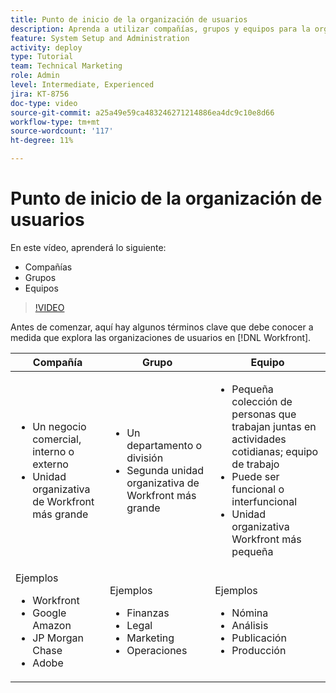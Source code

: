 ```yaml
---
title: Punto de inicio de la organización de usuarios
description: Aprenda a utilizar compañías, grupos y equipos para la organización de usuarios y permisos para trabajar con elementos.
feature: System Setup and Administration
activity: deploy
type: Tutorial
team: Technical Marketing
role: Admin
level: Intermediate, Experienced
jira: KT-8756
doc-type: video
source-git-commit: a25a49e59ca483246271214886ea4dc9c10e8d66
workflow-type: tm+mt
source-wordcount: '117'
ht-degree: 11%

---
```


# Punto de inicio de la organización de usuarios

En este vídeo, aprenderá lo siguiente:

* Compañías
* Grupos
* Equipos

>[!VIDEO](https://video.tv.adobe.com/v/335068/?quality=12&learn=on)

Antes de comenzar, aquí hay algunos términos clave que debe conocer a medida que explora las organizaciones de usuarios en [!DNL Workfront].

| Compañía | Grupo | Equipo |
| --- | --- | --- |
| <ul><li>Un negocio comercial, interno o externo</li><li>Unidad organizativa de Workfront más grande</li></ul> | <ul><li>Un departamento o división</li><li>Segunda unidad organizativa de Workfront más grande</li></ul> | <ul><li>Pequeña colección de personas que trabajan juntas en actividades cotidianas; equipo de trabajo</li><li>Puede ser funcional o interfuncional</li><li>Unidad organizativa Workfront más pequeña</li></ul> |
| Ejemplos <ul><li>Workfront</li><li>Google Amazon</li><li>JP Morgan Chase</li><li>Adobe</li></ul> | Ejemplos <ul><li>Finanzas</li><li>Legal</li><li>Marketing</li><li>Operaciones</li></ul> | Ejemplos <ul><li>Nómina</li><li>Análisis</li><li>Publicación</li><li>Producción</li></ul> |



